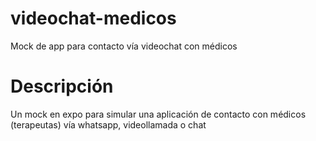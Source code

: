 # videochat-medicos
Mock de app para contacto vía videochat con médicos

# Descripción
Un mock en expo para simular una aplicación de contacto con médicos (terapeutas) vía whatsapp, videollamada o chat
